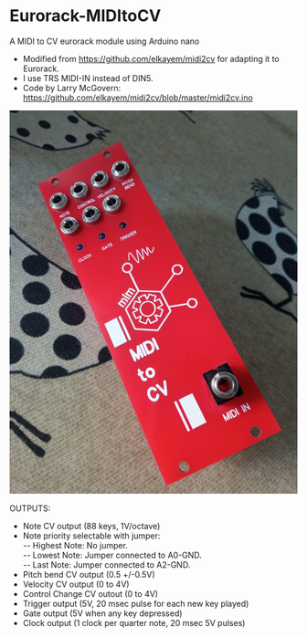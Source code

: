 # Eurorack-MIDItoCV
A MIDI to CV eurorack module using Arduino nano

- Modified from https://github.com/elkayem/midi2cv for adapting it to Eurorack.  
- I use TRS MIDI-IN instead of DIN5.  
- Code by Larry McGovern: https://github.com/elkayem/midi2cv/blob/master/midi2cv.ino  

![alt text](https://github.com/SlowProject/Eurorack-MIDItoCV/blob/main/MiditoCV-front.jpg)

OUTPUTS:  
- Note CV output (88 keys, 1V/octave) 
- Note priority selectable with jumper:    
-- Highest Note: No jumper.  
-- Lowest Note: Jumper connected to A0-GND.  
-- Last Note: Jumper connected to A2-GND.  
- Pitch bend CV output (0.5 +/-0.5V)  
- Velocity CV output (0 to 4V)  
- Control Change CV outout (0 to 4V)  
- Trigger output (5V, 20 msec pulse for each new key played)  
- Gate output (5V when any key depressed)  
- Clock output (1 clock per quarter note, 20 msec 5V pulses)  

